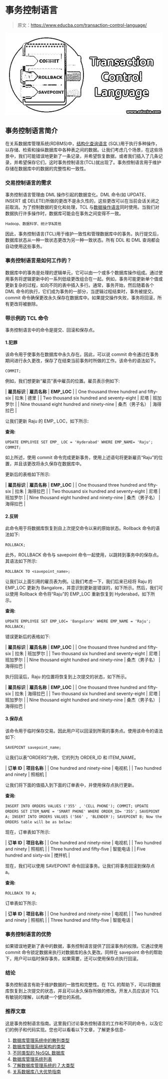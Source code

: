 # 事务控制语言

> 原文：<https://www.educba.com/transaction-control-language/>

![Transaction Control Language](img/d3357dc6ee216597fe58c98f8f0271e3.png)



## 事务控制语言简介

在关系数据库管理系统(RDBMS)中，[结构化查询语言](https://www.educba.com/what-is-sql/) (SQL)用于执行多种操作，以存储、检索和操纵数据库中各种表之间的数据。让我们考虑几个场景，在这些场景中，我们可能错误地更新了一条记录，并希望恢复数据，或者我们插入了几条记录，并希望保存它们，这时事务控制语言(TCL)就出现了。事务控制语言用于维护存储在数据库中的数据的完整性和一致性。

### 交易控制语言的需求

事务控制语言管理由 DML 操作引起的数据变化。DML 命令(如 UPDATE、INSERT 或 DELETE)所做的更改不是永久性的，这些更改可以在当前会话关闭之前取消。为了控制数据的变化和处理，TCL 与[数据操作语言](https://www.educba.com/data-manipulation-language/)同时使用。当我们对数据执行许多操作时，数据库可能会在事务之间变得不一致。

<small>Hadoop、数据科学、统计学&其他</small>

因此，事务控制语言(TCL)用于维护一致性和管理数据库中的事务。执行提交后，数据库状态从一种一致状态更改为另一种一致状态。所有 DDL 和 DML 查询都会自动使用这些事务。

### 事务控制语言是如何工作的？

数据库中的事务是处理的逻辑单元，它可以由一个或多个数据库操作组成。通过使用事务将逻辑更新中的一系列低级更改组合在一起。例如，事务可能更新单个值或更新复杂的过程，如向不同的表中插入多行。通常，事务开始，然后随着各个 DML 命令的执行，它们成为事务的一部分，当逻辑过程结束时，事务被提交。commit 命令确保更改永久保存在数据库中。如果提交操作失败，事务将回滚，所有更改将被删除。

### 带示例的 TCL 命令

事务控制语言中的命令是提交、回滚和保存点。

#### 1.犯罪

该命令用于使事务在数据库中永久存在。因此，可以说 commit 命令通过在事务期间进行永久更改，保存了在结束当前事务时所做的工作。该命令的语法如下。

`COMMIT;`

例如，我们想更新“雇员”表中雇员的位置。雇员表示例如下:

| **雇员标识** | **雇员名称** | **EMP_LOC** |
| One thousand three hundred and fifty-six | 拉朱 | 德里 |
| Two thousand six hundred and seventy-eight | 尼塔 | 班加罗尔 |
| Nine thousand eight hundred and ninety-nine | 桑杰（男子名） | 海得拉巴 |

让我们更新 Raju 的 EMP_ LOC，如下所示:

**查询:**

`UPDATE EMPLOYEE SET EMP_ LOC = 'Hyderabad' WHERE EMP_NAME= 'Raju';
COMMIT;`

如上所述，使用 commit 命令完成更新事务，使用上述语句将更新雇员“Raju”的位置，并且该更改将永久保存在数据库中。

更新后的表格如下所示:

| **雇员标识** | **雇员名称** | **EMP_LOC** |
| One thousand three hundred and fifty-six | 拉朱 | 海得拉巴 |
| Two thousand six hundred and seventy-eight | 尼塔 | 班加罗尔 |
| Nine thousand eight hundred and ninety-nine | 桑杰（男子名） | 海得拉巴 |

#### 2.反转

此命令用于将数据库恢复到自上次提交命令以来的原始状态。Rollback 命令的语法如下:

`ROLLBACK;`

此外，ROLLBACK 命令与 savepoint 命令一起使用，以跳转到事务中的保存点。其语法如下所示:

`ROLLBACK TO <savepoint_name>;`

让我们以上面引用的雇员表为例。让我们考虑一下，我们后来已经将 Raju 的 EMP_LOC 更新为 Bangalore，并意识到更新是错误的，如下所示。然后，我们可以使用 Rollback 命令将“Raju”的 EMP_LOC 重新恢复到 Hyderabad，如下所示。

**查询:**

`UPDATE EMPLOYEE SET EMP_LOC= 'Bangalore' WHERE EMP_NAME = 'Raju';
ROLLBACK;`

错误更新后的表格如下:

| **雇员标识** | **雇员名称** | **EMP_LOC** |
| One thousand three hundred and fifty-six | 拉朱 | 班加罗尔 |
| Two thousand six hundred and seventy-eight | 尼塔 | 班加罗尔 |
| Nine thousand eight hundred and ninety-nine | 桑杰（男子名） | 海得拉巴 |

执行回滚后，Raju 的位置将恢复到上次提交的状态，如下所示。

| **雇员标识** | **雇员名称** | **EMP_LOC** |
| One thousand three hundred and fifty-six | 拉朱 | 海得拉巴 |
| Two thousand six hundred and seventy-eight | 尼塔 | 班加罗尔 |
| Nine thousand eight hundred and ninety-nine | 桑杰（男子名） | 海得拉巴 |

#### 3.保存点

该命令用于临时保存交易。因此用户可以回滚到所需的事务点。使用该命令的语法如下:

`SAVEPOINT savepoint_name;`

让我们以表“ORDERS”为例，它的列为 ORDER_ID 和 ITEM_NAME。

| **订单 ID** | **项目名称** |
| One hundred and ninety-nine | 电视机 |
| Two hundred and ninety | 照相机 |

让我们将下面的值插入到下面的订单表中，并使用保存点执行更新。

**查询:**

`INSERT INTO ORDERS VALUES ('355' , 'CELL PHONE');
COMMIT;
UPDATE ORDERS SET ITEM_NAME = 'SMART PHONE' WHERE ORDER_ID= '355';
SAVEPOINT A;
INSERT INTO ORDERS VALUES ('566' , 'BLENDER');
SAVEPOINT B;
Now the ORDERS table will be as below:`

现在，订单表如下所示:

| **订单 ID** | **项目名称** |
| One hundred and ninety-nine | 电视机 |
| Two hundred and ninety | 照相机 |
| Three hundred and fifty-five | 智能电话 |
| Five hundred and sixty-six | 搅拌机 |

现在，我们可以使用 SAVEPOINT 命令回滚事务。让我们将事务回滚到保存点 a。

**查询:**

`ROLLBACK TO A;`

订单表如下所示:

| **订单 ID** | **项目名称** |
| One hundred and ninety-nine | 电视机 |
| Two hundred and ninety | 照相机 |
| Three hundred and fifty-five | 智能电话 |

### 事务控制语言的优势

如果错误地更新了表中的数据，事务控制语言提供了回滚事务的权限。它通过使用 commit 命令锁定数据来执行对数据库的永久更改。同样在 savepoint 命令的帮助下，用户可以临时保存事务，如果需要，还可以使用保存点执行回滚。

### 结论

事务控制语言有助于维护数据的一致性和完整性。在 TCL 的帮助下，可以将数据库恢复到上次提交的状态，并且可以永久保存所做的修改。开发人员应该对 TCL 有敏锐的理解，以构建一个健壮的系统。

### 推荐文章

这是事务控制语言指南。这里我们讨论事务控制语言的工作和不同的命令，以及它们的例子和代码实现。您也可以看看以下文章，了解更多信息–

1.  [数据库管理系统中的散列类型](https://www.educba.com/hashing-in-dbms/)
2.  [数据库管理系统架构的类型](https://www.educba.com/dbms-architecture/)
3.  [不同类型的 NoSQL 数据库](https://www.educba.com/types-of-nosql-databases/)
4.  [数据库管理系统列表](https://www.educba.com/what-is-dbms/)
5.  [了解数据库管理系统的 7 大类型](https://www.educba.com/types-of-dbms/)
6.  [关系数据库八大优势指南](https://www.educba.com/relational-database-advantages/)





